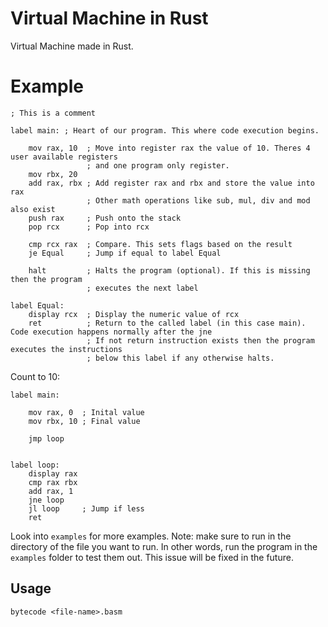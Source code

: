 # Virtual Machine in Rust
Virtual Machine made in Rust.

# Example
```
; This is a comment

label main: ; Heart of our program. This where code execution begins.

    mov rax, 10  ; Move into register rax the value of 10. Theres 4 user available registers 
                 ; and one program only register.
    mov rbx, 20 
    add rax, rbx ; Add register rax and rbx and store the value into rax 
                 ; Other math operations like sub, mul, div and mod also exist
    push rax     ; Push onto the stack
    pop rcx      ; Pop into rcx 

    cmp rcx rax  ; Compare. This sets flags based on the result
    je Equal     ; Jump if equal to label Equal
    
    halt         ; Halts the program (optional). If this is missing then the program 
                 ; executes the next label

label Equal:
    display rcx  ; Display the numeric value of rcx
    ret          ; Return to the called label (in this case main). Code execution happens normally after the jne
                 ; If not return instruction exists then the program executes the instructions 
                 ; below this label if any otherwise halts.
```

Count to 10:

```
label main:
    
    mov rax, 0  ; Inital value
    mov rbx, 10 ; Final value 

    jmp loop
    

label loop:
    display rax
    cmp rax rbx
    add rax, 1 
    jne loop
    jl loop     ; Jump if less 
    ret

```
Look into ``examples`` for more examples.
Note: make sure to run in the directory of the file you want to run. In other words, run the program in the ``examples`` folder to test them out. This issue will be fixed in the future. 
## Usage
```
bytecode <file-name>.basm
```

